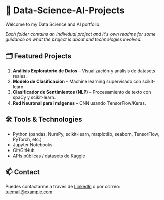 # 🧠 Data-Science-AI-Projects

Welcome to my Data Science and AI portfolio.

*Each folder contains an individual project and it's own readme for some guidance on what the project is about and technologies involved.*

## 🗂️ Featured Projects
1. **Análisis Exploratorio de Datos** – Visualización y análisis de datasets reales.
2. **Modelo de Clasificación** – Machine learning supervisado con scikit-learn.
3. **Clasificador de Sentimientos (NLP)** – Procesamiento de texto con spaCy y scikit-learn.
4. **Red Neuronal para Imágenes** – CNN usando TensorFlow/Keras.

## 🛠️ Tools & Technologies

- Python (pandas, NumPy, scikit-learn, matplotlib, seaborn, TensorFlow, PyTorch, etc.)
- Jupyter Notebooks
- Git/GitHub
- APIs públicas / datasets de Kaggle

## 📫 Contact

Puedes contactarme a través de [LinkedIn](#) o por correo: tuemail@example.com
